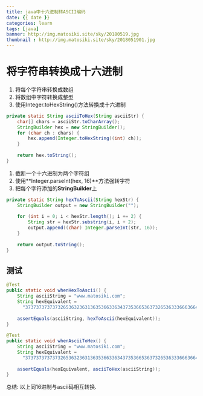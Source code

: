 ```yaml
---
title: java中十六进制转ASCII编码
date: {{ date }}
categories: learn
tags: [java]
banner: http://img.matosiki.site/sky/20180519.jpg
thumbnail : http://img.matosiki.site/sky/2018051901.jpg
---
```


# 将字符串转换成十六进制
1. 将每个字符串转换成数组
2. 将数组中字符转换成整型
3. 使用Integer.toHexString()方法转换成十六进制

```java
private static String asciiToHex(String asciiStr) {
    char[] chars = asciiStr.toCharArray();
    StringBuilder hex = new StringBuilder();
    for (char ch : chars) {
        hex.append(Integer.toHexString((int) ch));
    }
 
    return hex.toString();
}
```

1. 截断一个十六进制为两个字符组
2. 使用**Integer.parseInt(hex, 16)**方法强转字符
3. 把每个字符添加的**StringBuilder**上

```java
private static String hexToAscii(String hexStr) {
    StringBuilder output = new StringBuilder("");
     
    for (int i = 0; i < hexStr.length(); i += 2) {
        String str = hexStr.substring(i, i + 2);
        output.append((char) Integer.parseInt(str, 16));
    }
     
    return output.toString();
}
```

## 测试
```java
@Test
public static void whenHexToAscii() {
    String asciiString = "www.matosiki.com";
    String hexEquivalent = 
      "3737373737373265363236313635366336343735366536373265363336663664";
 
    assertEquals(asciiString, hexToAscii(hexEquivalent));
}
 
@Test
public static void whenAsciiToHex() {
    String asciiString = "www.matosiki.com";
    String hexEquivalent = 
      "3737373737373265363236313635366336343735366536373265363336663664";
 
    assertEquals(hexEquivalent, asciiToHex(asciiString));
}
```
总结: 以上同16进制与ascii码相互转换.